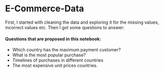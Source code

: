 # E-Commerce-Data
First, I started with cleaning the data and exploring it for the missing values, incorrect values etc.
Then I got some questions to answer:
#### Questions that are proposed in this notebook:
- Which country has the maximum payment customer?
- What is the most popular purchase?
- Timelines of purchases in different countries
- The most expensive unit prices countries.
